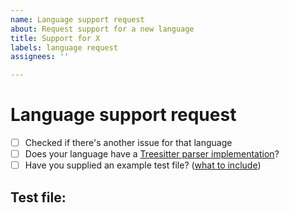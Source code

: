 ```yaml
---
name: Language support request
about: Request support for a new language
title: Support for X
labels: language request
assignees: ''

---
```


# Language support request

- [ ] Checked if there's another issue for that language
- [ ] Does your language have a [Treesitter parser implementation](https://github.com/nvim-treesitter/nvim-treesitter#supported-languages)?
- [ ] Have you supplied an example test file? ([what to include](https://github.com/m-demare/hlargs.nvim#request-new-language))

## Test file:
